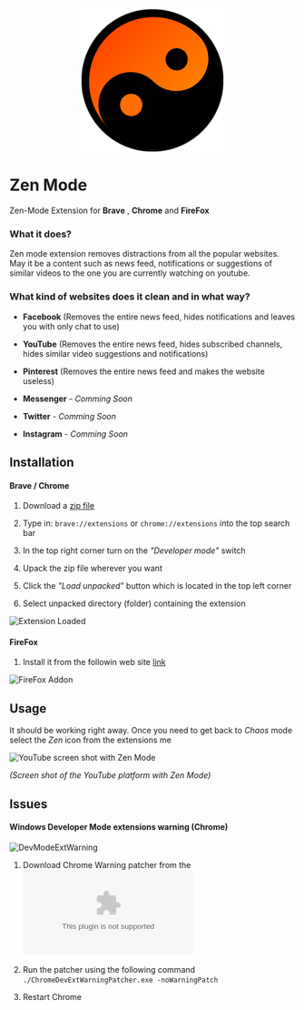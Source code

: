 <div align="center">
    <img src="icons/icon.png" width="250">
</div>

# Zen Mode

Zen-Mode Extension for **Brave** , **Chrome** and **FireFox**

### What it does?

Zen mode extension removes distractions from all the popular websites. May it be a content such as news feed, notifications or suggestions of similar videos to the one you are currently watching on youtube.

### What kind of websites does it clean and in what way?

- **Facebook** (Removes the entire news feed, hides notifications and leaves you with only chat to use)

- **YouTube** (Removes the entire news feed, hides subscribed channels, hides similar video suggestions and notifications)

- **Pinterest** (Removes the entire news feed and makes the website useless)

- **Messenger** - *Comming Soon*

- **Twitter** - *Comming Soon*

- **Instagram** - *Comming Soon*

## Installation

#### Brave / Chrome

1. Download a [zip file](https://github.com/Ph0enixKM/browser-zen-mode/archive/master.zip)

2. Type in: `brave://extensions` or `chrome://extensions` into the top search bar

3. In the top right corner turn on the *"Developer mode"* switch

4. Upack the zip file wherever you want

5. Click the *"Load unpacked"* button which is located in the top left corner

6. Select unpacked directory (folder) containing the extension

![Extension Loaded](https://raw.githubusercontent.com/Ph0enixKM/browser-zen-mode/master/icons/extension.png)

#### FireFox

1. Install it from the followin web site [link](https://addons.mozilla.org/en-US/firefox/addon/zen-mode/)

![FireFox Addon](https://raw.githubusercontent.com/Ph0enixKM/browser-zen-mode/master/icons/ffxaddon.png)


## Usage
It should be working right away. Once you need to get back to *Chaos* mode select the *Zen* icon from the extensions me

![YouTube screen shot with Zen Mode](https://raw.githubusercontent.com/Ph0enixKM/browser-zen-mode/master/icons/yt-ss.jpg)

*(Screen shot of the YouTube platform with Zen Mode)*

## Issues

#### Windows Developer Mode extensions warning (Chrome)

![DevModeExtWarning](https://raw.githubusercontent.com/Ph0enixKM/browser-zen-mode/master/icons/warning.jpg)

1. Download Chrome Warning patcher from the ![link](https://github.com/Ceiridge/Chrome-Developer-Mode-Extension-Warning-Patcher/releases/download/2.0/ChromeDevExtWarningPatcher.exe)

2. Run the patcher using the following command `./ChromeDevExtWarningPatcher.exe -noWarningPatch`

3. Restart Chrome
